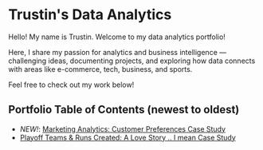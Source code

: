 # Trustin's Data Analytics

Hello! My name is Trustin. Welcome to my data analytics portfolio! 

Here, I share my passion for analytics and business intelligence — challenging ideas, documenting projects, and exploring how data connects with areas like e-commerce, tech, business, and sports.

Feel free to check out my work below!

## Portfolio Table of Contents (newest to oldest)
- *NEW!*: [Marketing Analytics: Customer Preferences Case Study](https://github.com/trustinvo/casestudy/blob/main/Marketing%20Analytics%20Case%20Study)
- [Playoff Teams & Runs Created: A Love Story .. I mean Case Study](https://github.com/trustinvo/baseball/blob/main/Playoff%20Teams%20%26%20Runs%20Created%20Case%20Study.md)
<!---
trustinvo/trustinvo is a ✨ special ✨ repository because its `README.md` (this file) appears on your GitHub profile.
You can click the Preview link to take a look at your changes.
--->
